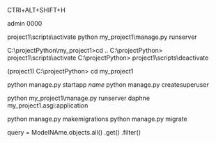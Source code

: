 CTRl+ALT+SHIFT+H

admin
0000


project1\scripts\activate
python my_project1\manage.py runserver


C:\projectPython\my_project1>cd ..
C:\projectPython> project1\scripts\activate
C:\projectPython> project1\scripts\deactivate

(project1) C:\projectPython> cd my_project1           

python manage.py startapp _name_
python manage.py createsuperuser

python my_project1\manage.py runserver
daphne my_project1.asgi:application

python manage.py makemigrations
python manage.py migrate

query = ModelNAme.objects.all() .get() .filter()